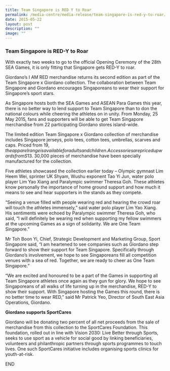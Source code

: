 ```yaml
---
title: Team Singapore is RED Y to Roar
permalink: /media-centre/media-release/team-singapore-is-red-y-to-roar/
date: 2015-05-22
layout: post
description: ""
image: ""
---
```

### **Team Singapore is RED-Y to Roar**
With exactly two weeks to go to the official Opening Ceremony of the 28th SEA Games, it is only fitting that Singapore gets RED-Y to roar.

Giordano’s I AM RED merchandise returns its second edition as part of the Team Singapore x Giordano collection. The collaboration between Team Singapore and Giordano encourages Singaporeans to wear their support for Singapore’s sport stars.

As Singapore hosts both the SEA Games and ASEAN Para Games this year, there is no better way to lend support to Team Singapore than to don the national colours while cheering the athletes on in unity. From Monday, 25 May 2015, fans and supporters will be able to get Team Singapore merchandise from 22 participating Giordano stores island-wide.

The limited edition Team Singapore x Giordano collection of merchandise includes Singapore jerseys, polo tees, cotton tees, umbrellas, scarves and caps. Priced from $19, the apparel range is available for adults and children. Accessories are priced upwards from S$13. 30,000 pieces of merchandise have been specially manufactured for the collection.

Five athletes showcased the collection earlier today – Olympic gymnast Lim Heem Wei, sprinter UK Shyam, Wushu exponent Tao Yi Jun, water polo player Lim Yao Xiang and Paralympic swimmer Theresa Goh. These athletes know personally the importance of home ground support and how much it means to see and hear supporters in the stands as they compete.

“Seeing a venue filled with people wearing red and hearing the crowd roar will touch the athletes immensely,” said water polo player Lim Yao Xiang. His sentiments were echoed by Paralympic swimmer Theresa Goh, who said, “I will definitely be wearing red when supporting my fellow swimmers at the upcoming Games as a sign of solidarity. We are One Team Singapore.”

Mr Toh Boon Yi, Chief, Strategic Development and Marketing Group, Sport Singapore said, “I am heartened to see companies such as Giordano step forward to show their support for Team Singapore. Specifically through Giordano’s involvement, we hope to see Singaporeans fill all competition venues with a sea of red. Together, we are ready to cheer as One Team Singapore.”

“We are excited and honoured to be a part of the Games in supporting all Team Singapore athletes once again as they gun for glory. We hope to see Singaporeans of all walks of life turning up in the merchandise, RED-Y to show their support. With Singapore hosting the Games this round, there is no better time to wear RED,” said Mr Patrick Yeo, Director of South East Asia Operations, Giordano.

**Giordano supports SportCares**

Giordano will be donating two percent of all net proceeds from the sale of merchandise from this collection to the SportCares Foundation. This foundation, rolled out in line with Vision 2030: Live Better through Sports, seeks to use sport as a vehicle for social good by linking beneficiaries, volunteers and philanthropic partners through sports programmes to touch lives. One such SportCares initiative includes organising sports clinics for youth-at-risk.

END